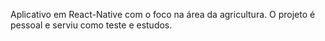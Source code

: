 Aplicativo em React-Native com o foco na área da agricultura. O projeto é pessoal e serviu como teste e estudos.